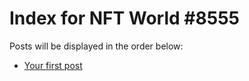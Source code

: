 # Index for NFT World #8555
Posts will be displayed in the order below:

- [Your first post](./001-first.md)

